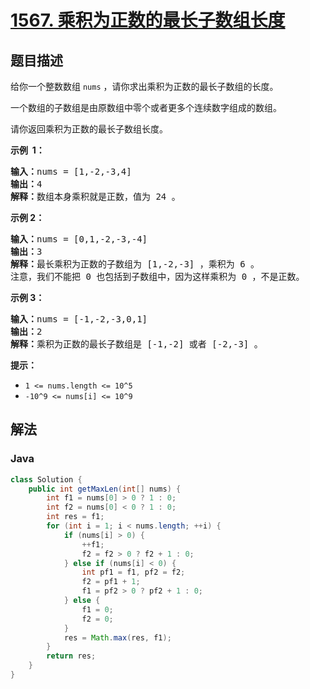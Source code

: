 # [1567. 乘积为正数的最长子数组长度](https://leetcode.cn/problems/maximum-length-of-subarray-with-positive-product)

## 题目描述

<p>给你一个整数数组 <code>nums</code>&nbsp;，请你求出乘积为正数的最长子数组的长度。</p>

<p>一个数组的子数组是由原数组中零个或者更多个连续数字组成的数组。</p>

<p>请你返回乘积为正数的最长子数组长度。</p>

<p><strong>示例&nbsp; 1：</strong></p>

<pre>
<strong>输入：</strong>nums = [1,-2,-3,4]
<strong>输出：</strong>4
<strong>解释：</strong>数组本身乘积就是正数，值为 24 。
</pre>

<p><strong>示例 2：</strong></p>

<pre>
<strong>输入：</strong>nums = [0,1,-2,-3,-4]
<strong>输出：</strong>3
<strong>解释：</strong>最长乘积为正数的子数组为 [1,-2,-3] ，乘积为 6 。
注意，我们不能把 0 也包括到子数组中，因为这样乘积为 0 ，不是正数。</pre>

<p><strong>示例 3：</strong></p>

<pre>
<strong>输入：</strong>nums = [-1,-2,-3,0,1]
<strong>输出：</strong>2
<strong>解释：</strong>乘积为正数的最长子数组是 [-1,-2] 或者 [-2,-3] 。
</pre>

<p><strong>提示：</strong></p>

<ul>
	<li><code>1 &lt;= nums.length &lt;= 10^5</code></li>
	<li><code>-10^9 &lt;= nums[i]&nbsp;&lt;= 10^9</code></li>
</ul>

## 解法

### **Java**

```java
class Solution {
    public int getMaxLen(int[] nums) {
        int f1 = nums[0] > 0 ? 1 : 0;
        int f2 = nums[0] < 0 ? 1 : 0;
        int res = f1;
        for (int i = 1; i < nums.length; ++i) {
            if (nums[i] > 0) {
                ++f1;
                f2 = f2 > 0 ? f2 + 1 : 0;
            } else if (nums[i] < 0) {
                int pf1 = f1, pf2 = f2;
                f2 = pf1 + 1;
                f1 = pf2 > 0 ? pf2 + 1 : 0;
            } else {
                f1 = 0;
                f2 = 0;
            }
            res = Math.max(res, f1);
        }
        return res;
    }
}
```
